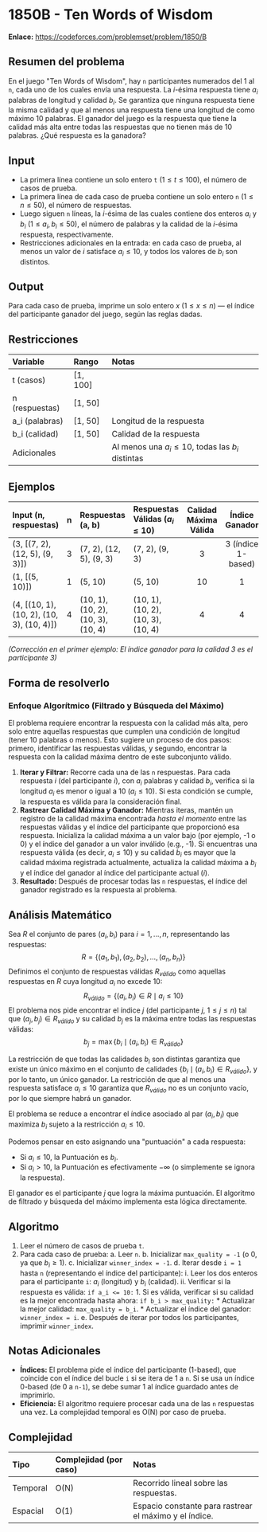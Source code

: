 # 1850B - Ten Words of Wisdom

**Enlace:** https://codeforces.com/problemset/problem/1850/B

## Resumen del problema
En el juego "Ten Words of Wisdom", hay `n` participantes numerados del 1 al `n`, cada uno de los cuales envía una respuesta. La $i$-ésima respuesta tiene $a_i$ palabras de longitud y calidad $b_i$. Se garantiza que ninguna respuesta tiene la misma calidad y que al menos una respuesta tiene una longitud de como máximo 10 palabras. El ganador del juego es la respuesta que tiene la calidad más alta entre todas las respuestas que no tienen más de 10 palabras. ¿Qué respuesta es la ganadora?

## Input
-   La primera línea contiene un solo entero `t` ($1 \le t \le 100$), el número de casos de prueba.
-   La primera línea de cada caso de prueba contiene un solo entero `n` ($1 \le n \le 50$), el número de respuestas.
-   Luego siguen `n` líneas, la $i$-ésima de las cuales contiene dos enteros $a_i$ y $b_i$ ($1 \le a_i, b_i \le 50$), el número de palabras y la calidad de la $i$-ésima respuesta, respectivamente.
-   Restricciones adicionales en la entrada: en cada caso de prueba, al menos un valor de $i$ satisface $a_i \le 10$, y todos los valores de $b_i$ son distintos.

## Output
Para cada caso de prueba, imprime un solo entero $x$ ($1 \le x \le n$) — el índice del participante ganador del juego, según las reglas dadas.

## Restricciones

| Variable     | Rango     | Notas                                     |
| :----------- | :-------- | :---------------------------------------- |
| t (casos)    | [1, 100]  |                                           |
| n (respuestas)| [1, 50]   |                                           |
| a_i (palabras)| [1, 50]   | Longitud de la respuesta                  |
| b_i (calidad)| [1, 50]   | Calidad de la respuesta                   |
| Adicionales  |           | Al menos una $a_i \le 10$, todas las $b_i$ distintas |

## Ejemplos

| Input (n, respuestas)                 | n | Respuestas (a, b)                   | Respuestas Válidas ($a_i \le 10$) | Calidad Máxima Válida | Índice Ganador | Output |
| :------------------------------------ | :-: | :---------------------------------- | :-------------------------------- | :--------------------: | :-------------: | :----- |
| (3, [(7, 2), (12, 5), (9, 3)])        | 3 | (7, 2), (12, 5), (9, 3)             | (7, 2), (9, 3)                    | 3                      | 3 (índice 1-based) | `3`    |
| (1, [(5, 10)])                       | 1 | (5, 10)                             | (5, 10)                           | 10                     | 1              | `1`    |
| (4, [(10, 1), (10, 2), (10, 3), (10, 4)])| 4 | (10, 1), (10, 2), (10, 3), (10, 4) | (10, 1), (10, 2), (10, 3), (10, 4)| 4                      | 4              | `4`    |
*(Corrección en el primer ejemplo: El índice ganador para la calidad 3 es el participante 3)*

## Forma de resolverlo

### Enfoque Algorítmico (Filtrado y Búsqueda del Máximo)
El problema requiere encontrar la respuesta con la calidad más alta, pero solo entre aquellas respuestas que cumplen una condición de longitud (tener 10 palabras o menos). Esto sugiere un proceso de dos pasos: primero, identificar las respuestas válidas, y segundo, encontrar la respuesta con la calidad máxima dentro de este subconjunto válido.

1.  **Iterar y Filtrar:** Recorre cada una de las `n` respuestas. Para cada respuesta $i$ (del participante $i$), con $a_i$ palabras y calidad $b_i$, verifica si la longitud $a_i$ es menor o igual a 10 ($a_i \le 10$). Si esta condición se cumple, la respuesta es válida para la consideración final.
2.  **Rastrear Calidad Máxima y Ganador:** Mientras iteras, mantén un registro de la calidad máxima encontrada *hasta el momento* entre las respuestas válidas y el índice del participante que proporcionó esa respuesta. Inicializa la calidad máxima a un valor bajo (por ejemplo, -1 o 0) y el índice del ganador a un valor inválido (e.g., -1). Si encuentras una respuesta válida (es decir, $a_i \le 10$) y su calidad $b_i$ es mayor que la calidad máxima registrada actualmente, actualiza la calidad máxima a $b_i$ y el índice del ganador al índice del participante actual ($i$).
3.  **Resultado:** Después de procesar todas las `n` respuestas, el índice del ganador registrado es la respuesta al problema.

## Análisis Matemático
Sea $R$ el conjunto de pares $(a_i, b_i)$ para $i = 1, \dots, n$, representando las respuestas:
$$ R = \{(a_1, b_1), (a_2, b_2), \dots, (a_n, b_n)\} $$
Definimos el conjunto de respuestas válidas $R_{válido}$ como aquellas respuestas en $R$ cuya longitud $a_i$ no excede 10:
$$ R_{válido} = \{ (a_i, b_i) \in R \mid a_i \le 10 \} $$
El problema nos pide encontrar el índice $j$ (del participante $j$, $1 \le j \le n$) tal que $(a_j, b_j) \in R_{válido}$ y su calidad $b_j$ es la máxima entre todas las respuestas válidas:
$$ b_j = \max \{ b_i \mid (a_i, b_i) \in R_{válido} \} $$

La restricción de que todas las calidades $b_i$ son distintas garantiza que existe un único máximo en el conjunto de calidades $\{b_i \mid (a_i, b_i) \in R_{válido}\}$, y por lo tanto, un único ganador. La restricción de que al menos una respuesta satisface $a_i \le 10$ garantiza que $R_{válido}$ no es un conjunto vacío, por lo que siempre habrá un ganador.

El problema se reduce a encontrar el índice asociado al par $(a_i, b_i)$ que maximiza $b_i$ sujeto a la restricción $a_i \le 10$.

Podemos pensar en esto asignando una "puntuación" a cada respuesta:
*   Si $a_i \le 10$, la Puntuación es $b_i$.
*   Si $a_i > 10$, la Puntuación es efectivamente $-\infty$ (o simplemente se ignora la respuesta).

El ganador es el participante $j$ que logra la máxima puntuación. El algoritmo de filtrado y búsqueda del máximo implementa esta lógica directamente.

## Algoritmo
1.  Leer el número de casos de prueba `t`.
2.  Para cada caso de prueba:
    a.  Leer `n`.
    b.  Inicializar `max_quality = -1` (o 0, ya que $b_i \ge 1$).
    c.  Inicializar `winner_index = -1`.
    d.  Iterar desde `i = 1` hasta `n` (representando el índice del participante):
        i.  Leer los dos enteros para el participante `i`: $a_i$ (longitud) y $b_i$ (calidad).
        ii. Verificar si la respuesta es válida: `if a_i <= 10:`
            1.  Si es válida, verificar si su calidad es la mejor encontrada hasta ahora: `if b_i > max_quality:`
                *   Actualizar la mejor calidad: `max_quality = b_i`.
                *   Actualizar el índice del ganador: `winner_index = i`.
    e.  Después de iterar por todos los participantes, imprimir `winner_index`.

## Notas Adicionales
*   **Índices:** El problema pide el índice del participante (1-based), que coincide con el índice del bucle `i` si se itera de 1 a `n`. Si se usa un índice 0-based (de 0 a `n-1`), se debe sumar 1 al índice guardado antes de imprimirlo.
*   **Eficiencia:** El algoritmo requiere procesar cada una de las `n` respuestas una vez. La complejidad temporal es O(N) por caso de prueba.

## Complejidad

| Tipo     | Complejidad (por caso) | Notas                               |
| :------- | :--------------------- | :---------------------------------- |
| Temporal | O(N)                   | Recorrido lineal sobre las respuestas. |
| Espacial | O(1)                   | Espacio constante para rastrear el máximo y el índice. |